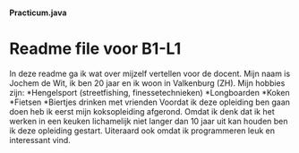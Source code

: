 #### Practicum.java
# Readme file voor B1-L1
In deze readme ga ik wat over mijzelf vertellen voor de docent.
Mijn naam is Jochem de Wit, ik ben 20 jaar en ik woon in Valkenburg (ZH). Mijn hobbies zijn: 
*Hengelsport (streetfishing, finessetechnieken)
*Longboarden
*Koken
*Fietsen
*Biertjes drinken met vrienden
Voordat ik deze opleiding ben gaan doen heb ik eerst mijn koksopleiding afgerond. Omdat ik denk dat ik het werken in een keuken 
lichamelijk niet langer dan 10 jaar uit kan houden ben ik deze opleiding gestart. Uiteraard ook omdat ik programmeren leuk en 
interessant vind.
